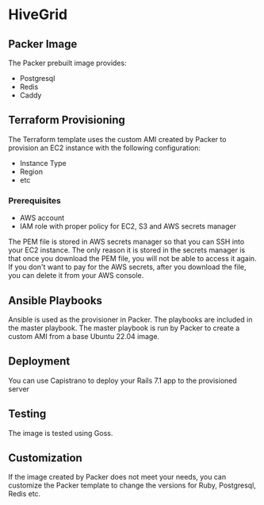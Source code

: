 # HiveGrid

## Packer Image

The Packer prebuilt image provides:

- Postgresql
- Redis
- Caddy

## Terraform Provisioning

The Terraform template uses the custom AMI created by Packer to provision an EC2 instance with the following configuration:

- Instance Type
- Region
- etc

### Prerequisites

- AWS account
- IAM role with proper policy for EC2, S3 and AWS secrets manager

The PEM file is stored in AWS secrets manager so that you can SSH into your EC2 instance. The only reason it is stored in the secrets manager is that once you download the PEM file, you will not be able to access it again. If you don't want to pay for the AWS secrets, after you download the file, you can delete it from your AWS console.

## Ansible Playbooks

Ansible is used as the provisioner in Packer. The playbooks are included in the master playbook. The master playbook is run by Packer to create a custom AMI from a base Ubuntu 22.04 image.

## Deployment

You can use Capistrano to deploy your Rails 7.1 app to the provisioned server

## Testing

The image is tested using Goss.

## Customization

If the image created by Packer does not meet your needs, you can customize the Packer template to change the versions for Ruby, Postgresql, Redis etc.

